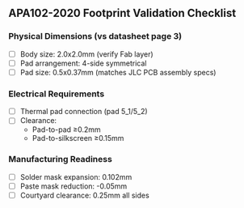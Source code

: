 ## APA102-2020 Footprint Validation Checklist

### Physical Dimensions (vs datasheet page 3)
- [ ] Body size: 2.0x2.0mm (verify Fab layer)
- [ ] Pad arrangement: 4-side symmetrical
- [ ] Pad size: 0.5x0.37mm (matches JLC PCB assembly specs)

### Electrical Requirements
- [ ] Thermal pad connection (pad 5_1/5_2)
- [ ] Clearance: 
  - Pad-to-pad ≥0.2mm
  - Pad-to-silkscreen ≥0.15mm

### Manufacturing Readiness
- [ ] Solder mask expansion: 0.102mm
- [ ] Paste mask reduction: -0.05mm
- [ ] Courtyard clearance: 0.25mm all sides
